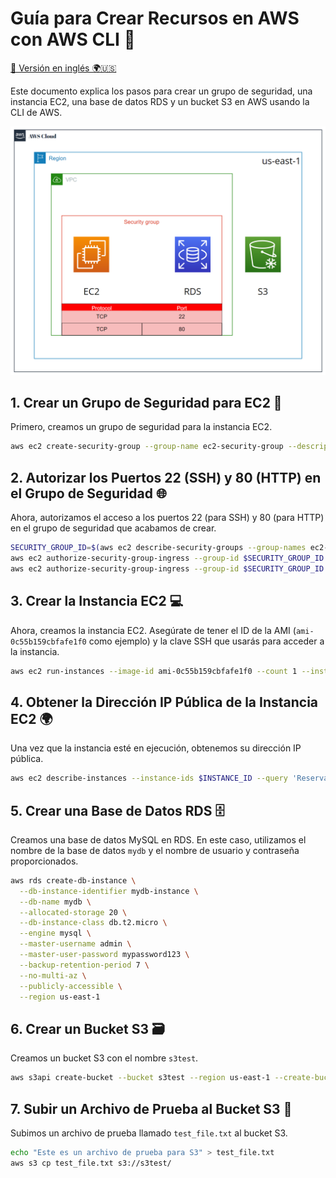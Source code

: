 # Guía para Crear Recursos en AWS con AWS CLI 🚀

[🔗 Versión en inglés 🌍🇺🇸](readme.md)

Este documento explica los pasos para crear un grupo de seguridad, una instancia EC2, una base de datos RDS y un bucket S3 en AWS usando la CLI de AWS.

![Diagrama](diagram.png)

## 1. Crear un Grupo de Seguridad para EC2 🔐
Primero, creamos un grupo de seguridad para la instancia EC2.

```bash
aws ec2 create-security-group --group-name ec2-security-group --description "Security group for EC2" --region us-east-1
```

## 2. Autorizar los Puertos 22 (SSH) y 80 (HTTP) en el Grupo de Seguridad 🌐
Ahora, autorizamos el acceso a los puertos 22 (para SSH) y 80 (para HTTP) en el grupo de seguridad que acabamos de crear.

```bash
SECURITY_GROUP_ID=$(aws ec2 describe-security-groups --group-names ec2-security-group --query 'SecurityGroups[0].GroupId' --output text --region us-east-1)
aws ec2 authorize-security-group-ingress --group-id $SECURITY_GROUP_ID --protocol tcp --port 22 --cidr 0.0.0.0/0 --region us-east-1
aws ec2 authorize-security-group-ingress --group-id $SECURITY_GROUP_ID --protocol tcp --port 80 --cidr 0.0.0.0/0 --region us-east-1
```

## 3. Crear la Instancia EC2 💻
Ahora, creamos la instancia EC2. Asegúrate de tener el ID de la AMI (`ami-0c55b159cbfafe1f0` como ejemplo) y la clave SSH que usarás para acceder a la instancia.

```bash
aws ec2 run-instances --image-id ami-0c55b159cbfafe1f0 --count 1 --instance-type t2.micro --key-name my-aws-key --security-group-ids $SECURITY_GROUP_ID --query 'Instances[0].InstanceId' --output text --region us-east-1
```

## 4. Obtener la Dirección IP Pública de la Instancia EC2 🌍
Una vez que la instancia esté en ejecución, obtenemos su dirección IP pública.

```bash
aws ec2 describe-instances --instance-ids $INSTANCE_ID --query 'Reservations[0].Instances[0].PublicIpAddress' --output text --region us-east-1
```

## 5. Crear una Base de Datos RDS 🗄️
Creamos una base de datos MySQL en RDS. En este caso, utilizamos el nombre de la base de datos `mydb` y el nombre de usuario y contraseña proporcionados.
```bash
aws rds create-db-instance \
  --db-instance-identifier mydb-instance \
  --db-name mydb \
  --allocated-storage 20 \
  --db-instance-class db.t2.micro \
  --engine mysql \
  --master-username admin \
  --master-user-password mypassword123 \
  --backup-retention-period 7 \
  --no-multi-az \
  --publicly-accessible \
  --region us-east-1
```

## 6. Crear un Bucket S3 🗃️
Creamos un bucket S3 con el nombre `s3test`.

```bash
aws s3api create-bucket --bucket s3test --region us-east-1 --create-bucket-configuration LocationConstraint=us-east-1
```

## 7. Subir un Archivo de Prueba al Bucket S3 📂
Subimos un archivo de prueba llamado `test_file.txt` al bucket S3.

```bash
echo "Este es un archivo de prueba para S3" > test_file.txt
aws s3 cp test_file.txt s3://s3test/
```
